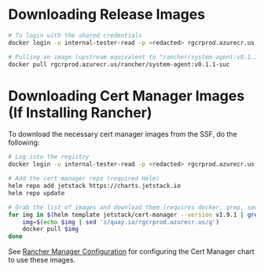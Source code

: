 # Downloading Release Images
```bash
# To login with the shared credentials
docker login -u internal-tester-read -p <redacted> rgcrprod.azurecr.us

# Pulling an image (upstream equivalent to "rancher/system-agent:v0.1.1-suc")
docker pull rgcrprod.azurecr.us/rancher/system-agent:v0.1.1-suc
```

# Downloading Cert Manager Images (If Installing Rancher)

To download the necessary cert manager images from the SSF, do the following:

```bash
# Log into the registry
docker login -u internal-tester-read -p <redacted> rgcrprod.azurecr.us

# Add the cert manager repo (required Helm)
helm repo add jetstack https://charts.jetstack.io
helm repo update

# Grab the list of images and download them (requires docker, grep, sed, and awk)
for img in $(helm template jetstack/cert-manager --version v1.9.1 | grep 'image:' | sed 's/"//g' | awk '{ print $2 }'); do
    img=$(echo $img | sed 's/quay.io/rgcrprod.azurecr.us/g')
    docker pull $img
done
```

See [Rancher Manager Configuration](z-rancher-config.md) for configuring the Cert Manager chart to use these images.